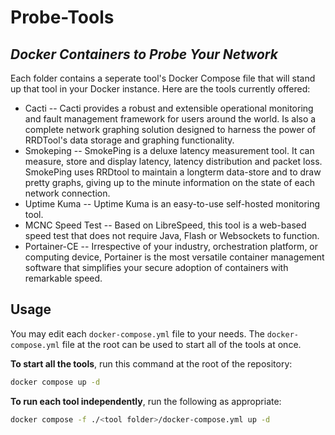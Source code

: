 # Probe-Tools
## _Docker Containers to Probe Your Network_

Each folder contains a seperate tool's Docker Compose file that will stand up that tool in your Docker instance. Here are the tools currently offered:

- Cacti
-- Cacti provides a robust and extensible operational monitoring and fault management framework for users around the world. Is also a complete network graphing solution designed to harness the power of RRDTool's data storage and graphing functionality.
- Smokeping
-- SmokePing is a deluxe latency measurement tool. It can measure, store and display latency, latency distribution and packet loss. SmokePing uses RRDtool to maintain a longterm data-store and to draw pretty graphs, giving up to the minute information on the state of each network connection.
- Uptime Kuma
-- Uptime Kuma is an easy-to-use self-hosted monitoring tool.
- MCNC Speed Test
-- Based on LibreSpeed, this tool is a web-based speed test that does not require Java, Flash or Websockets to function.
- Portainer-CE
-- Irrespective of your industry, orchestration platform, or computing device, Portainer is the most versatile container management software that simplifies your secure adoption of containers with remarkable speed.

## Usage

You may edit each `docker-compose.yml` file to your needs. The `docker-compose.yml` file at the root can be used to start all of the tools at once.

**To start all the tools**, run this command at the root of the repository:
```sh
docker compose up -d
```

**To run each tool independently**, run the following as appropriate:
```sh
docker compose -f ./<tool folder>/docker-compose.yml up -d 
```
